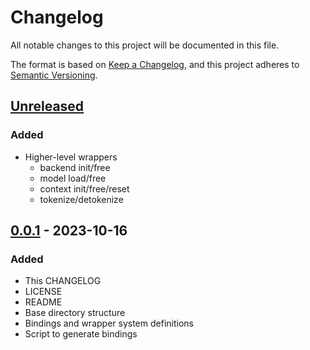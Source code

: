 # Changelog

All notable changes to this project will be documented in this file.

The format is based on [Keep a Changelog](https://keepachangelog.com/en/1.0.0/),
and this project adheres to [Semantic Versioning](https://semver.org/spec/v2.0.0.html).

## [Unreleased]
### Added
- Higher-level wrappers
  - backend init/free
  - model load/free
  - context init/free/reset
  - tokenize/detokenize

## [0.0.1] - 2023-10-16
### Added
- This CHANGELOG
- LICENSE
- README
- Base directory structure
- Bindings and wrapper system definitions
- Script to generate bindings

[unreleased]: https://github.com/aragaer/claw-llama-cpp/compare/v0.0.1...HEAD
[0.0.1]: https://github.com/aragaer/claw-llama-cpp/releases/tag/v0.0.1

